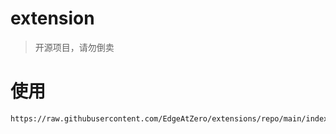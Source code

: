 # extension

> 开源项目，请勿倒卖

# 使用

```
https://raw.githubusercontent.com/EdgeAtZero/extensions/repo/main/index.min.json
```

